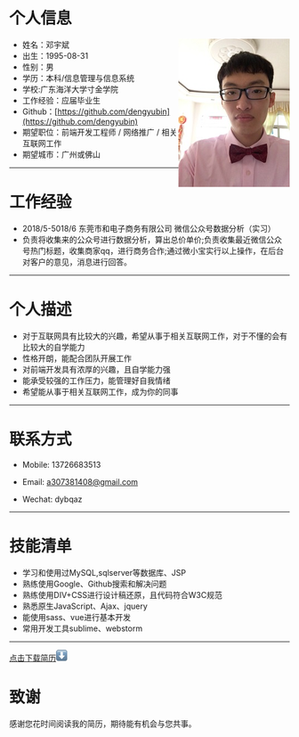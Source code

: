 
# 个人信息
 - 姓名：邓宇斌     <img src='src/images/me1.jpg' align='right' style=' width:200px;height:200 px'/>
 - 出生：1995-08-31
 - 性别：男
 - 学历：本科/信息管理与信息系统
 - 学校:广东海洋大学寸金学院
 - 工作经验：应届毕业生
 - Github：[https://github.com/dengyubin](https://github.com/dengyubin)
 - 期望职位：前端开发工程师 /  网络推广 / 相关互联网工作
 - 期望城市：广州或佛山

---
# 工作经验
- 2018/5-5018/6     东莞市和电子商务有限公司   微信公众号数据分析（实习）        
- 负责将收集来的公众号进行数据分析，算出总价单价;负责收集最近微信公众号热门标题，收集商家qq，进行商务合作;通过微小宝实行以上操作，在后台对客户的意见，消息进行回答。

---
# 个人描述

- 对于互联网具有比较大的兴趣，希望从事于相关互联网工作，对于不懂的会有比较大的自学能力
- 性格开朗，能配合团队开展工作
- 对前端开发具有浓厚的兴趣，且自学能力强
- 能承受较强的工作压力，能管理好自我情绪
- 希望能从事于相关互联网工作，成为你的同事
---
# 联系方式

- Mobile: 13726683513

- Email: a307381408@gmail.com

- Wechat: dybqaz

---
# 技能清单

- 学习和使用过MySQL,sqlserver等数据库、JSP
- 熟练使用Google、Github搜索和解决问题
- 熟练使用DIV+CSS进行设计稿还原，且代码符合W3C规范
- 熟悉原生JavaScript、Ajax、jquery
- 能使用sass、vue进行基本开发
- 常用开发工具sublime、webstorm

---
[点击下载简历](src/images/me.pdf)![download](src/images/down.png "下载简历")

# 致谢
感谢您花时间阅读我的简历，期待能有机会与您共事。

